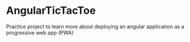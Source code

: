 # AngularTicTacToe

Practice project to learn more about deploying an angular application as a progressive web app (PWA)
